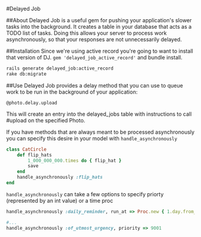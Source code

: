 #Delayed Job

##About
Delayed Job is a useful gem for pushing your application's slower tasks into the
background. It creates a table in your database that acts as a TODO list of tasks. 
Doing this allows your server to process work asynchronously, so
that your responses are not unnecessarily delayed. 

##Installation
Since we're using active record you're going to want to install that
version of DJ. `gem 'delayed_job_active_record'` and bundle install.  

```bash
rails generate delayed_job:active_record
rake db:migrate
```

##Use
Delayed Job provides a delay method that you can use to
queue work to be run in the background of your application:

`@photo.delay.upload`

This will create an entry into the delayed_jobs table with instructions
to call #upload on the specified Photo.

If you have methods that are always meant to be processed asynchronously
you can specify this desire in your model with `handle_asynchronously`

```ruby
class CatCircle
    def flip_hats
        1_000_000_000.times do { flip_hat }
        save
    end
    handle_asynchronously :flip_hats
end
```
`handle_asynchronously` can take a few options to specify priorty
(represented by an int value) or a time proc

```ruby
handle_asynchronously :daily_reminder, run_at => Proc.new { 1.day.from_now }

#...
handle_asynchronously :of_utmost_urgency, priority => 9001
```

